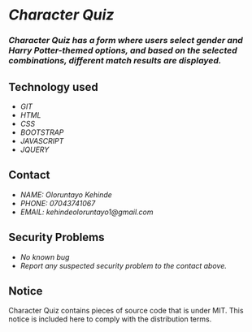 # _Character Quiz_
### _Character Quiz has a form where users select gender and Harry Potter-themed options, and based on the selected combinations, different match results are displayed._

## Technology used
* _GIT_
* _HTML_
* _CSS_
* _BOOTSTRAP_
* _JAVASCRIPT_
* _JQUERY_

## Contact
* _NAME: Oloruntayo Kehinde_
* _PHONE: 07043741067_
* _EMAIL: kehindeoloruntayo1@gmail.com_

## Security Problems
* _No known bug_
* _Report any suspected security problem to the contact above._

## Notice
Character Quiz contains pieces of source code that is under MIT. This notice is included here to comply with the distribution terms.